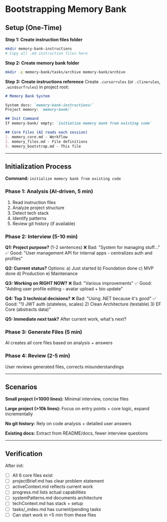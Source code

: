 # Bootstrapping Memory Bank

## Setup (One-Time)

**Step 1: Create instruction files folder**
```bash
mkdir memory-bank-instructions
# Copy all .md instruction files here
```

**Step 2: Create memory bank folder**
```bash
mkdir -p memory-bank/tasks/archive memory-bank/archive
```

**Step 3: Create instructions reference**
Create `.cursorrules` (or `.clinerules`, `.windsurfrules`) in project root:

```markdown
# Memory Bank System

System docs: `memory-bank-instructions/`
Project memory: `memory-bank/`

## Init Command
If memory-bank/ empty: `initialize memory bank from existing code`

## Core Files (AI reads each session)
1. memory_core.md - Workflow
2. memory_files.md - File definitions
3. memory_bootstrap.md - This file
```

---

## Initialization Process

**Command:** `initialize memory bank from existing code`

### Phase 1: Analysis (AI-driven, 5 min)
1. Read instruction files
2. Analyze project structure
3. Detect tech stack
4. Identify patterns
5. Review git history (if available)

### Phase 2: Interview (5-10 min)

**Q1: Project purpose?** (1-2 sentences)
❌ Bad: "System for managing stuff..."
✅ Good: "User management API for internal apps - centralizes auth and profiles"

**Q2: Current status?**
Options: a) Just started b) Foundation done c) MVP done d) Production e) Maintenance

**Q3: Working on RIGHT NOW?**
❌ Bad: "Various improvements"
✅ Good: "Adding user profile editing - avatar upload + bio update"

**Q4: Top 3 technical decisions?**
❌ Bad: "Using .NET because it's good"
✅ Good: "1) JWT auth (stateless, scales) 2) Clean Architecture (testable) 3) EF Core (abstracts data)"

**Q5: Immediate next task?**
After current work, what's next?

### Phase 3: Generate Files (5 min)
AI creates all core files based on analysis + answers

### Phase 4: Review (2-5 min)
User reviews generated files, corrects misunderstandings

---

## Scenarios

**Small project (<1000 lines):**
Minimal interview, concise files

**Large project (>10k lines):**
Focus on entry points + core logic, expand incrementally

**No git history:**
Rely on code analysis + detailed user answers

**Existing docs:**
Extract from README/docs, fewer interview questions

---

## Verification

After init:
- [ ] All 6 core files exist
- [ ] projectBrief.md has clear problem statement
- [ ] activeContext.md reflects current work
- [ ] progress.md lists actual capabilities
- [ ] systemPatterns.md documents architecture
- [ ] techContext.md has stack + setup
- [ ] tasks/_index.md has current/pending tasks
- [ ] Can start work in <5 min from these files
